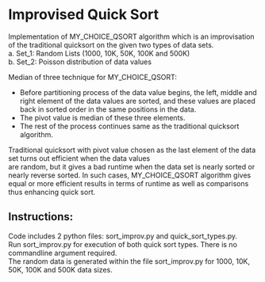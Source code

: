 # Improvised Quick Sort

Implementation of MY_CHOICE_QSORT algorithm which is an improvisation of the traditional quicksort on the given two types of data sets. </br>
a. Set_1: Random Lists (1000, 10K, 50K, 100K and 500K) </br>
b. Set_2: Poisson distribution of data values </br>

Median of three technique for MY_CHOICE_QSORT:</br>
- Before partitioning process of the data value begins, the left, middle and right element of the data values are sorted, and these values are placed back in sorted order in the same positions in the data. 
- The pivot value is median of these three elements.
- The rest of the process continues same as the traditional quicksort algorithm.</br>

Traditional quicksort with pivot value chosen as the last element of the data set turns out efficient when the data values </br> are random, but it gives a bad runtime when the data set is nearly sorted or nearly reverse sorted. In such cases, MY_CHOICE_QSORT algorithm gives equal or more efficient results in terms of runtime as well as comparisons thus enhancing quick sort.</br>

## Instructions:

Code includes 2 python files: sort_improv.py and quick_sort_types.py. </br>
Run sort_improv.py for execution of both quick sort types. There is no commandline argument required. </br>
The random data is generated within the file sort_improv.py for 1000, 10K, 50K, 100K and 500K data sizes. 
